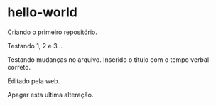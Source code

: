 # hello-world
Criando o primeiro repositório.

Testando 1, 2 e 3...

Testando mudanças no arquivo.
Inserido o titulo com o tempo verbal correto.

Editado pela web.

Apagar esta ultima alteração.
